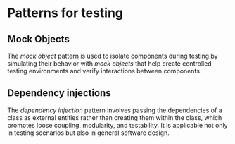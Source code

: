 # Patterns for testing
 
## Mock Objects

The *mock object* pattern is used to isolate components during testing by simulating their behavior with 
*mock objects* that help create controlled testing environments and verify interactions between components.

## Dependency injections

The *dependency injection* pattern involves passing the dependencies of a class as external entities 
rather than creating them within the class, which promotes loose coupling, modularity, and testability.
It is applicable not only in testing scenarios but also in general software design.